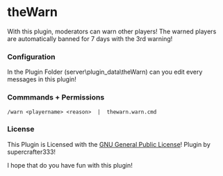 # theWarn
With this plugin, moderators can warn other players! The warned players are automatically banned for 7 days with the 3rd warning!


### Configuration
In the Plugin Folder (server\plugin_data\theWarn) can you edit every messages in this plugin!


### Commmands + Permissions
``/warn <playername> <reason>  |  thewarn.warn.cmd``


### License
This Plugin is Licensed with the [GNU General Public License](/LICENSE)! Plugin by supercrafter333!



I hope that do you have fun with this plugin!
